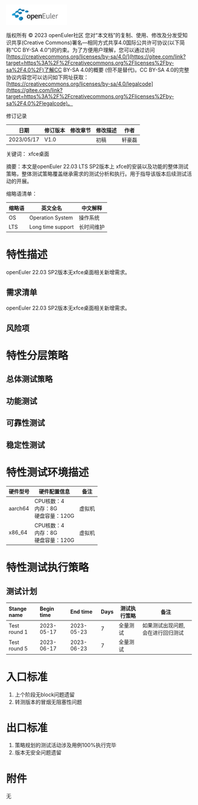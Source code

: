 ![avatar](../../images/openEuler.png)

版权所有 © 2023 openEuler社区
 您对“本文档”的复制、使用、修改及分发受知识共享(Creative Commons)署名—相同方式共享4.0国际公共许可协议(以下简称“CC BY-SA 4.0”)的约束。为了方便用户理解，您可以通过访问[https://creativecommons.org/licenses/by-sa/4.0/](https://gitee.com/link?target=https%3A%2F%2Fcreativecommons.org%2Flicenses%2Fby-sa%2F4.0%2F)了解CC BY-SA 4.0的概要 (但不是替代)。CC BY-SA 4.0的完整协议内容您可以访问如下网址获取：[https://creativecommons.org/licenses/by-sa/4.0/legalcode](https://gitee.com/link?target=https%3A%2F%2Fcreativecommons.org%2Flicenses%2Fby-sa%2F4.0%2Flegalcode)。

修订记录

| 日期 | 修订版本     | 修改章节 | 修改描述 | 作者 |
| ---- | ----------- | -------- | ---- | ---- |
| 2023/05/17 |    V1.0         |          | 初稿 | 轩豪磊 |

关键词： xfce桌面

摘要：本文是openEuler 22.03 LTS SP2版本上 xfce的安装以及功能的整体测试策略，整体测试策略覆盖继承需求的测试分析和执行。用于指导该版本后续测试活动的开展。

缩略语清单：

| 缩略语 | 英文全名 | 中文解释 |
| ------ | -------- | -------- |
|  OS      |   Operation System       |  操作系统        |
|  LTS      |  Long time support        |   长时间维护       |


# 特性描述
openEuler 22.03 SP2版本无xfce桌面相关新增需求。

## 需求清单
openEuler 22.03 SP2版本无xfce桌面相关新增需求。

## 风险项

# 特性分层策略
## 总体测试策略
## 功能测试
## 可靠性测试
## 稳定性测试
# 特性测试环境描述

| 硬件型号 | 硬件配置信息                             | 备注   |
| -------- | ---------------------------------------- | ------ |
| aarch64  | CPU核数：4<br>内存：8G<br>硬盘容量：120G | 虚拟机 |
| x86_64   | CPU核数：4<br>内存：8G<br>硬盘容量：120G | 虚拟机 |

# 特性测试执行策略

## 测试计划
| Stange name   | Begin time | End time   | Days | 测试执行策略                   | 备注   |
| :------------ | :--------- | :--------- | ---- | ----------------------------- | ------ |
|  Test round 1 | 2023-05-17 | 2023-05-23 |   7   |    全量测试                           | 如果测试出现问题,会在进行回归测试 |
| Test round 5 | 2023-06-17 | 2023-06-23 |  7   | 全量测试 |     |

# 入口标准

1. 上个阶段无block问题遗留
2. 转测版本的冒烟无阻塞性问题

# 出口标准

1. 策略规划的测试活动涉及用例100%执行完毕
2. 版本无安全问题遗留

# 附件
无